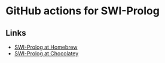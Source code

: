# GitHub actions for SWI-Prolog

## Links

* [SWI-Prolog at Homebrew](https://formulae.brew.sh/formula/swi-prolog)
* [SWI-Prolog at Chocolatey](https://community.chocolatey.org/packages/SWI-Prolog)
